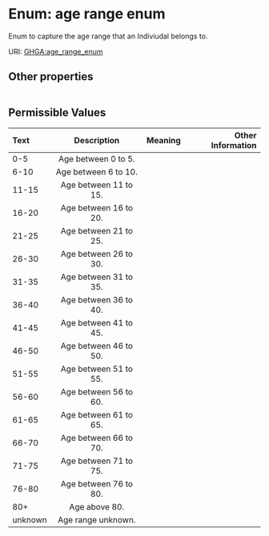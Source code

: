 
# Enum: age range enum


Enum to capture the age range that an Indiviudal belongs to.

URI: [GHGA:age_range_enum](https://w3id.org/GHGA/age_range_enum)


## Other properties

|  |  |  |
| --- | --- | --- |

## Permissible Values

| Text | Description | Meaning | Other Information |
| :--- | :---: | :---: | ---: |
| 0-5 | Age between 0 to 5. |  |  |
| 6-10 | Age between 6 to 10. |  |  |
| 11-15 | Age between 11 to 15. |  |  |
| 16-20 | Age between 16 to 20. |  |  |
| 21-25 | Age between 21 to 25. |  |  |
| 26-30 | Age between 26 to 30. |  |  |
| 31-35 | Age between 31 to 35. |  |  |
| 36-40 | Age between 36 to 40. |  |  |
| 41-45 | Age between 41 to 45. |  |  |
| 46-50 | Age between 46 to 50. |  |  |
| 51-55 | Age between 51 to 55. |  |  |
| 56-60 | Age between 56 to 60. |  |  |
| 61-65 | Age between 61 to 65. |  |  |
| 66-70 | Age between 66 to 70. |  |  |
| 71-75 | Age between 71 to 75. |  |  |
| 76-80 | Age between 76 to 80. |  |  |
| 80+ | Age above 80. |  |  |
| unknown | Age range unknown. |  |  |

